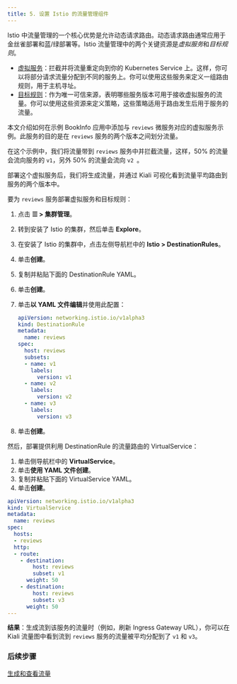 ```yaml
---
title: 5. 设置 Istio 的流量管理组件
---
```


Istio 中流量管理的一个核心优势是允许动态请求路由。动态请求路由通常应用于金丝雀部署和蓝/绿部署等。Istio 流量管理中的两个关键资源是*虚拟服务*和*目标规则*。

- [虚拟服务](https://istio.io/docs/reference/config/networking/v1alpha3/virtual-service/)：拦截并将流量重定向到你的 Kubernetes Service 上。这样，你可以将部分请求流量分配到不同的服务上。你可以使用这些服务来定义一组路由规则，用于主机寻址。
- [目标规则](https://istio.io/docs/reference/config/networking/v1alpha3/destination-rule/)：作为唯一可信来源，表明哪些服务版本可用于接收虚拟服务的流量。你可以使用这些资源来定义策略，这些策略适用于路由发生后用于服务的流量。

本文介绍如何在示例 BookInfo 应用中添加与 `reviews` 微服务对应的虚拟服务示例。此服务的目的是在 `reviews` 服务的两个版本之间划分流量。

在这个示例中，我们将流量带到 `reviews` 服务中并拦截流量，这样，50% 的流量会流向服务的 `v1`，另外 50% 的流量会流向 `v2 `。

部署这个虚拟服务后，我们将生成流量，并通过 Kiali 可视化看到流量平均路由到服务的两个版本中。

要为 `reviews` 服务部署虚拟服务和目标规则：
1. 点击 **☰ > 集群管理**。
1. 转到安装了 Istio 的集群，然后单击 **Explore**。
1. 在安装了 Istio 的集群中，点击左侧导航栏中的 **Istio > DestinationRules**。
1. 单击**创建**。
1. 复制并粘贴下面的 DestinationRule YAML。
1. 单击**创建**。
1. 单击**以 YAML 文件编辑**并使用此配置：

   ```yaml
   apiVersion: networking.istio.io/v1alpha3
   kind: DestinationRule
   metadata:
     name: reviews
   spec:
     host: reviews
     subsets:
     - name: v1
       labels:
         version: v1
     - name: v2
       labels:
         version: v2
     - name: v3
       labels:
         version: v3
   ```
1. 单击**创建**。

然后，部署提供利用 DestinationRule 的流量路由的 VirtualService：

1. 单击侧导航栏中的 **VirtualService**。
1. 单击**使用 YAML 文件创建**。
1. 复制并粘贴下面的 VirtualService YAML。
1. 单击**创建**。

```yaml
apiVersion: networking.istio.io/v1alpha3
kind: VirtualService
metadata:
  name: reviews
spec:
  hosts:
  - reviews
  http:
  - route:
    - destination:
        host: reviews
        subset: v1
      weight: 50
    - destination:
        host: reviews
        subset: v3
      weight: 50
---
```

**结果**：生成流到该服务的流量时（例如，刷新 Ingress Gateway URL），你可以在 Kiali 流量图中看到流到 `reviews` 服务的流量被平均分配到了 `v1` 和 `v3`。

### 后续步骤
[生成和查看流量](generate-and-view-traffic.md)
